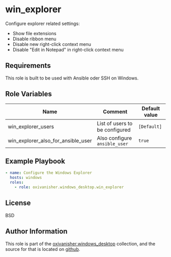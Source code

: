 win_explorer
============

Configure explorer related settings:
* Show file extensions
* Disable ribbon menu
* Disable new right-click context menu
* Disable "Edit in Notepad" in right-click context menu

Requirements
------------

This role is built to be used with Ansible oder SSH on Windows.

Role Variables
--------------

| Name                               | Comment                        | Default value |
|------------------------------------|--------------------------------|---------------|
| win_explorer_users                 | List of users to be configured | `[Default]`   |
| win_explorer_also_for_ansible_user | Also configure `ansible_user`  | `true`        |

Example Playbook
----------------
```yaml
- name: Configure the Windows Explorer
  hosts: windows
  roles:
    - role: oxivanisher.windows_desktop.win_explorer
```
License
-------

BSD

Author Information
------------------

This role is part of the [oxivanisher.windows_desktop](https://galaxy.ansible.com/ui/repo/published/oxivanisher/windows_desktop/) collection, and the source for that is located on [github](https://github.com/oxivanisher/collection-windows_desktop).
